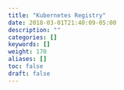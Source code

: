 ```yaml
---
title: "Kubernetes Registry"
date: 2018-03-01T21:40:09-05:00
description: ""
categories: []
keywords: []
weight: 170
aliases: []
toc: false
draft: false
---
```

